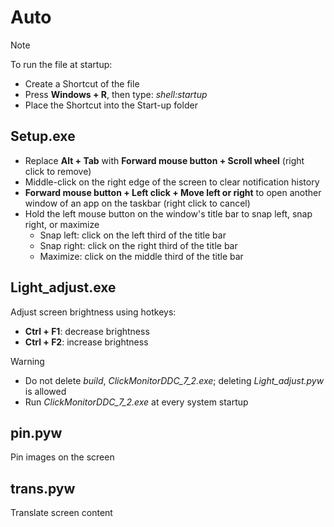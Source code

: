 ﻿# Auto
> [!NOTE]
> To run the file at startup:
> - Create a Shortcut of the file
> - Press **Windows + R**, then type: *shell:startup*
> - Place the Shortcut into the Start-up folder

## Setup.exe
- Replace **Alt + Tab** with **Forward mouse button + Scroll wheel** (right click to remove)
- Middle-click on the right edge of the screen to clear notification history
- **Forward mouse button + Left click + Move left or right** to open another window of an app on the taskbar (right click to cancel)
- Hold the left mouse button on the window's title bar to snap left, snap right, or maximize
    - Snap left: click on the left third of the title bar
    - Snap right: click on the right third of the title bar
    - Maximize: click on the middle third of the title bar

## Light_adjust.exe
Adjust screen brightness using hotkeys:
- **Ctrl + F1**: decrease brightness
- **Ctrl + F2**: increase brightness

> [!WARNING]
> - Do not delete *build*, *ClickMonitorDDC_7_2.exe*; deleting *Light_adjust.pyw* is allowed
> - Run *ClickMonitorDDC_7_2.exe* at every system startup

## pin.pyw
Pin images on the screen

## trans.pyw
Translate screen content

